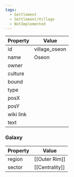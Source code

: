 ```yaml
---
tags:
  - Settlement
  - Settlement/Village
  - NotImplemented
---
```


| Property  | Value         |
| --------- | ------------- |
| id        | village_oseon |
| name      | Oseon         |
| owner     |               |
| culture   |               |
| bound     |               |
| type      |               |
| posX      |               |
| posY      |               |
| wiki link |               |
| text      |               |

### Galaxy
| Property | Value          |
| -------- | -------------- |
| region   | [[Outer Rim]]  |
| sector   | [[Centrality]] |
